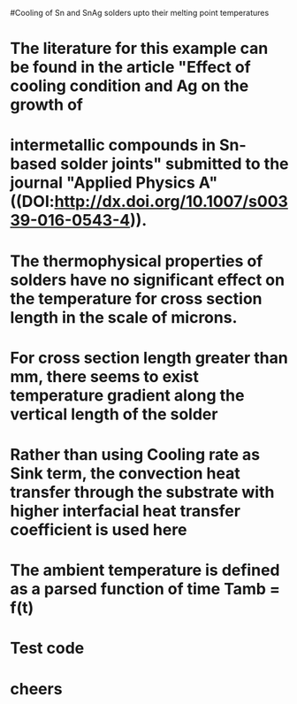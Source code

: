 #Cooling of Sn and SnAg solders upto their melting point temperatures
# The literature for this example can be found in the article "Effect of cooling condition and Ag on the growth of
# intermetallic compounds in Sn-based solder joints" submitted to the journal "Applied Physics A"((DOI:http://dx.doi.org/10.1007/s00339-016-0543-4)).
# The thermophysical properties of solders have no significant effect on the temperature for cross section length in the scale of microns.
# For cross section length greater than mm, there seems to exist temperature gradient along the vertical length of the solder
# Rather than using Cooling rate as Sink term, the convection heat transfer through the substrate with higher interfacial heat transfer coefficient is used here
# The ambient temperature is defined as a parsed function of time Tamb = f(t)
# Test code
# cheers
